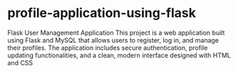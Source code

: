 # profile-application-using-flask
Flask User Management Application
This project is a web application built using Flask and MySQL that allows users to register, log in, and manage their profiles. The application includes secure authentication, profile updating functionalities, and a clean, modern interface designed with HTML and CSS
